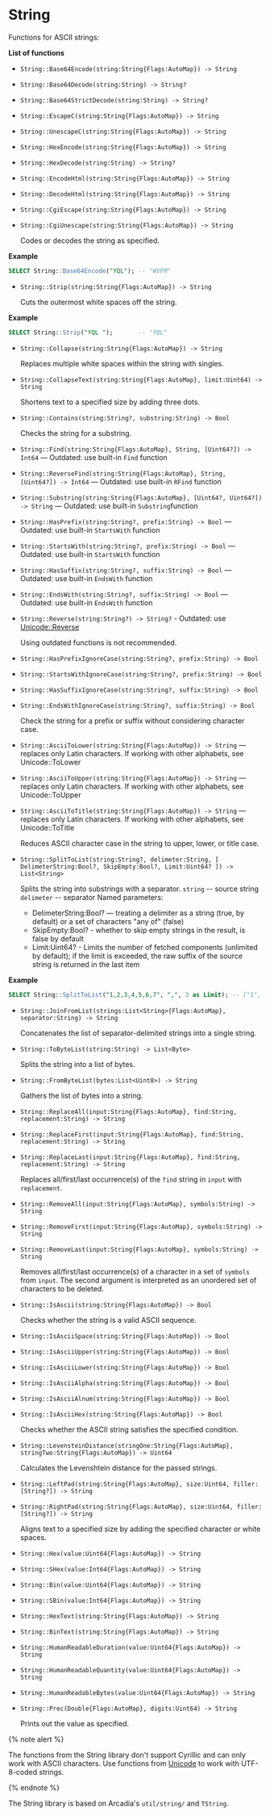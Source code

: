 # String
Functions for ASCII strings:

**List of functions**

* ```String::Base64Encode(string:String{Flags:AutoMap}) -> String```
* ```String::Base64Decode(string:String) -> String?```
* ```String::Base64StrictDecode(string:String) -> String?```
* ```String::EscapeC(string:String{Flags:AutoMap}) -> String```
* ```String::UnescapeC(string:String{Flags:AutoMap}) -> String```
* ```String::HexEncode(string:String{Flags:AutoMap}) -> String```
* ```String::HexDecode(string:String) -> String?```
* ```String::EncodeHtml(string:String{Flags:AutoMap}) -> String```
* ```String::DecodeHtml(string:String{Flags:AutoMap}) -> String```
* ```String::CgiEscape(string:String{Flags:AutoMap}) -> String```
* ```String::CgiUnescape(string:String{Flags:AutoMap}) -> String```

   Codes or decodes the string as specified.

**Example**

```sql
SELECT String::Base64Encode("YQL"); -- "WVFM"
```

* ```String::Strip(string:String{Flags:AutoMap}) -> String```

   Cuts the outermost white spaces off the string.

**Example**

```sql
SELECT String::Strip("YQL ");       -- "YQL"
```

* ```String::Collapse(string:String{Flags:AutoMap}) -> String```

   Replaces multiple white spaces within the string with singles.

* ```String::CollapseText(string:String{Flags:AutoMap}, limit:Uint64) -> String```

   Shortens text to a specified size by adding three dots.

* ```String::Contains(string:String?, substring:String) -> Bool```

   Checks the string for a substring.

* ```String::Find(string:String{Flags:AutoMap}, String, [Uint64?]) -> Int64``` — Outdated: use built-in `Find` function
* ```String::ReverseFind(string:String{Flags:AutoMap}, String, [Uint64?]) -> Int64``` — Outdated: use built-in `RFind` function
* ```String::Substring(string:String{Flags:AutoMap}, [Uint64?, Uint64?]) -> String``` — Outdated: use built-in `Substring`function
* ```String::HasPrefix(string:String?, prefix:String) -> Bool``` — Outdated: use built-in `StartsWith` function
* ```String::StartsWith(string:String?, prefix:String) -> Bool``` — Outdated: use built-in `StartsWith` function
* ```String::HasSuffix(string:String?, suffix:String) -> Bool``` — Outdated: use built-in `EndsWith` function
* ```String::EndsWith(string:String?, suffix:String) -> Bool``` — Outdated: use built-in `EndsWith` function
* ```String::Reverse(string:String?) -> String?``` - Outdated: use [Unicode::Reverse](unicode.md)

   Using outdated functions is not recommended.

* ```String::HasPrefixIgnoreCase(string:String?, prefix:String) -> Bool```
* ```String::StartsWithIgnoreCase(string:String?, prefix:String) -> Bool```
* ```String::HasSuffixIgnoreCase(string:String?, suffix:String) -> Bool```
* ```String::EndsWithIgnoreCase(string:String?, suffix:String) -> Bool```

   Check the string for a prefix or suffix without considering character case.

* ```String::AsciiToLower(string:String{Flags:AutoMap}) -> String``` — replaces only Latin characters. If working with other alphabets, see Unicode::ToLower
* ```String::AsciiToUpper(string:String{Flags:AutoMap}) -> String``` — replaces only Latin characters. If working with other alphabets, see Unicode::ToUpper
* ```String::AsciiToTitle(string:String{Flags:AutoMap}) -> String``` — replaces only Latin characters. If working with other alphabets, see Unicode::ToTitle

   Reduces ASCII character case in the string to upper, lower, or title case.

* ```String::SplitToList(string:String?, delimeter:String, [ DelimeterString:Bool?, SkipEmpty:Bool?, Limit:Uint64? ]) -> List<String>```

   Splits the string into substrings with a separator.
   ```string``` -- source string
   ```delimeter``` -- separator
   Named parameters:
   - DelimeterString:Bool? — treating a delimiter as a string (true, by default) or a set of characters "any of" (false)
   - SkipEmpty:Bool? - whether to skip empty strings in the result, is false by default
   - Limit:Uint64? - Limits the number of fetched components (unlimited by default); if the limit is exceeded, the raw suffix of the source string is returned in the last item

**Example**

```sql
SELECT String::SplitToList("1,2,3,4,5,6,7", ",", 3 as Limit); -- ["1", "2", "3", "4,5,6,7"]
```

* ```String::JoinFromList(strings:List<String>{Flags:AutoMap}, separator:String) -> String```

   Concatenates the list of separator-delimited strings into a single string.

* ```String::ToByteList(string:String) -> List<Byte>```

   Splits the string into a list of bytes.

* ```String::FromByteList(bytes:List<Uint8>) -> String```

   Gathers the list of bytes into a string.

* ```String::ReplaceAll(input:String{Flags:AutoMap}, find:String, replacement:String) -> String```
* ```String::ReplaceFirst(input:String{Flags:AutoMap}, find:String, replacement:String) -> String```
* ```String::ReplaceLast(input:String{Flags:AutoMap}, find:String, replacement:String) -> String```

   Replaces all/first/last occurrence(s) of the ```find``` string in ```input``` with ```replacement```.

* ```String::RemoveAll(input:String{Flags:AutoMap}, symbols:String) -> String ```
* ```String::RemoveFirst(input:String{Flags:AutoMap}, symbols:String) -> String ```
* ```String::RemoveLast(input:String{Flags:AutoMap}, symbols:String) -> String ```

   Removes all/first/last occurrence(s) of a character in a set of ```symbols``` from ```input```. The second argument is interpreted as an unordered set of characters to be deleted.

* ```String::IsAscii(string:String{Flags:AutoMap}) -> Bool```

   Checks whether the string is a valid ASCII sequence.

* ```String::IsAsciiSpace(string:String{Flags:AutoMap}) -> Bool```
* ```String::IsAsciiUpper(string:String{Flags:AutoMap}) -> Bool```
* ```String::IsAsciiLower(string:String{Flags:AutoMap}) -> Bool```
* ```String::IsAsciiAlpha(string:String{Flags:AutoMap}) -> Bool```
* ```String::IsAsciiAlnum(string:String{Flags:AutoMap}) -> Bool```
* ```String::IsAsciiHex(string:String{Flags:AutoMap}) -> Bool```

   Checks whether the ASCII string satisfies the specified condition.

* ```String::LevensteinDistance(stringOne:String{Flags:AutoMap}, stringTwo:String{Flags:AutoMap}) -> Uint64```

   Calculates the Levenshtein distance for the passed strings.

* ```String::LeftPad(string:String{Flags:AutoMap}, size:Uint64, filler:[String?]) -> String```
* ```String::RightPad(string:String{Flags:AutoMap}, size:Uint64, filler:[String?]) -> String```

   Aligns text to a specified size by adding the specified character or white spaces.

* ```String::Hex(value:Uint64{Flags:AutoMap}) -> String```
* ```String::SHex(value:Int64{Flags:AutoMap}) -> String```
* ```String::Bin(value:Uint64{Flags:AutoMap}) -> String```
* ```String::SBin(value:Int64{Flags:AutoMap}) -> String```
* ```String::HexText(string:String{Flags:AutoMap}) -> String```
* ```String::BinText(string:String{Flags:AutoMap}) -> String```
* ```String::HumanReadableDuration(value:Uint64{Flags:AutoMap}) -> String```
* ```String::HumanReadableQuantity(value:Uint64{Flags:AutoMap}) -> String```
* ```String::HumanReadableBytes(value:Uint64{Flags:AutoMap}) -> String```
* ```String::Prec(Double{Flags:AutoMap}, digits:Uint64) -> String ```

   Prints out the value as specified.

{% note alert %}

The functions from the String library don't support Cyrillic and can only work with ASCII characters. Use functions from [Unicode](unicode.md) to work with UTF-8-coded strings.

{% endnote %}


The String library is based on Arcadia's `util/string/` and `TString`.
